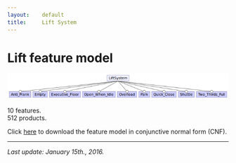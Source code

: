 ```yaml
---
layout:    default
title:     Lift System
---
```

# Lift feature model

![lift feature model][fmLift]

10 features.  
512 products.

Click [here][cnfLift] to download the feature model in conjunctive normal form (CNF).

---

_Last update: January 15th., 2016._


[fmLift]:  ../../assets/fmLift.png
[cnfLift]: /spls/lift/CNF_lift.txt
